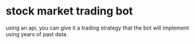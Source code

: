 # stock market trading bot
using an api, you can give it a trading strategy that the bot will implement using years of past data.

